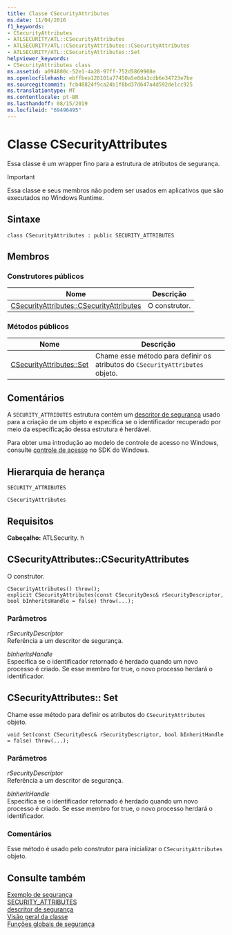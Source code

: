 ```yaml
---
title: Classe CSecurityAttributes
ms.date: 11/04/2016
f1_keywords:
- CSecurityAttributes
- ATLSECURITY/ATL::CSecurityAttributes
- ATLSECURITY/ATL::CSecurityAttributes::CSecurityAttributes
- ATLSECURITY/ATL::CSecurityAttributes::Set
helpviewer_keywords:
- CSecurityAttributes class
ms.assetid: a094880c-52e1-4a28-97ff-752d5869908e
ms.openlocfilehash: ebffbea120101a77450a5e8da3cdb6e34723e7be
ms.sourcegitcommit: fcb48824f9ca24b1f8bd37d647a4d592de1cc925
ms.translationtype: MT
ms.contentlocale: pt-BR
ms.lasthandoff: 08/15/2019
ms.locfileid: "69496495"
---
```

# <a name="csecurityattributes-class"></a>Classe CSecurityAttributes

Essa classe é um wrapper fino para a estrutura de atributos de segurança.

> [!IMPORTANT]
>  Essa classe e seus membros não podem ser usados em aplicativos que são executados no Windows Runtime.

## <a name="syntax"></a>Sintaxe

```
class CSecurityAttributes : public SECURITY_ATTRIBUTES
```

## <a name="members"></a>Membros

### <a name="public-constructors"></a>Construtores públicos

|Nome|Descrição|
|----------|-----------------|
|[CSecurityAttributes::CSecurityAttributes](#csecurityattributes)|O construtor.|

### <a name="public-methods"></a>Métodos públicos

|Nome|Descrição|
|----------|-----------------|
|[CSecurityAttributes::Set](#set)|Chame esse método para definir os atributos do `CSecurityAttributes` objeto.|

## <a name="remarks"></a>Comentários

A `SECURITY_ATTRIBUTES` estrutura contém um [descritor de segurança](/windows/win32/api/winnt/ns-winnt-security_descriptor) usado para a criação de um objeto e especifica se o identificador recuperado por meio da especificação dessa estrutura é herdável.

Para obter uma introdução ao modelo de controle de acesso no Windows, consulte [controle de acesso](/windows/win32/SecAuthZ/access-control) no SDK do Windows.

## <a name="inheritance-hierarchy"></a>Hierarquia de herança

`SECURITY_ATTRIBUTES`

`CSecurityAttributes`

## <a name="requirements"></a>Requisitos

**Cabeçalho:** ATLSecurity. h

##  <a name="csecurityattributes"></a>  CSecurityAttributes::CSecurityAttributes

O construtor.

```
CSecurityAttributes() throw();
explicit CSecurityAttributes(const CSecurityDesc& rSecurityDescriptor, bool bInheritsHandle = false) throw(...);
```

### <a name="parameters"></a>Parâmetros

*rSecurityDescriptor*<br/>
Referência a um descritor de segurança.

*bInheritsHandle*<br/>
Especifica se o identificador retornado é herdado quando um novo processo é criado. Se esse membro for true, o novo processo herdará o identificador.

##  <a name="set"></a>CSecurityAttributes:: Set

Chame esse método para definir os atributos do `CSecurityAttributes` objeto.

```
void Set(const CSecurityDesc& rSecurityDescriptor, bool bInheritHandle = false) throw(...);
```

### <a name="parameters"></a>Parâmetros

*rSecurityDescriptor*<br/>
Referência a um descritor de segurança.

*bInheritHandle*<br/>
Especifica se o identificador retornado é herdado quando um novo processo é criado. Se esse membro for true, o novo processo herdará o identificador.

### <a name="remarks"></a>Comentários

Esse método é usado pelo construtor para inicializar o `CSecurityAttributes` objeto.

## <a name="see-also"></a>Consulte também

[Exemplo de segurança](../../overview/visual-cpp-samples.md)<br/>
[SECURITY_ATTRIBUTES](/previous-versions/windows/desktop/legacy/aa379560\(v=vs.85\))<br/>
[descritor de segurança](/windows/win32/api/winnt/ns-winnt-security_descriptor)<br/>
[Visão geral da classe](../../atl/atl-class-overview.md)<br/>
[Funções globais de segurança](../../atl/reference/security-global-functions.md)
